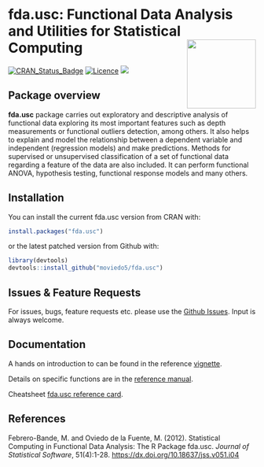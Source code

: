 
<!-- README.md is generated from README.Rmd. Please edit that file -->


# fda.usc: Functional Data Analysis and Utilities for Statistical Computing <img src="inst/figures/fda.usc.png" align="right" width="140" />

[![CRAN\_Status\_Badge](https://www.r-pkg.org/badges/version/fda.usc)](https://cran.r-project.org/package=fda.usc)
[![Licence](https://img.shields.io/badge/licence-GPL--2-blue.svg)](https://www.gnu.org/licenses/gpl-2.0.en.html)
[![](https://cranlogs.r-pkg.org/badges/fda.usc)](https://cran.r-project.org/package=fda.usc)

## Package overview

**fda.usc** package carries out exploratory and descriptive analysis of
functional data exploring its most important features such as depth
measurements or functional outliers detection, among others. It also
helps to explain and model the relationship between a dependent variable
and independent (regression models) and make predictions. Methods for
supervised or unsupervised classification of a set of functional data
regarding a feature of the data are also included. It can perform
functional ANOVA, hypothesis testing, functional response models and
many others.

## Installation

You can install the current fda.usc version from CRAN with:

``` r
install.packages("fda.usc")
```

or the latest patched version from Github with:

``` r
library(devtools)
devtools::install_github("moviedo5/fda.usc")
```

## Issues & Feature Requests

For issues, bugs, feature requests etc. please use the [Github
Issues](https://github.com/moviedo5/fda.usc/issues). Input is always
welcome.

## Documentation

A hands on introduction to  can be found in the reference
[vignette](https://www.jstatsoft.org/article/view/v051i04/).

Details on specific functions are in the [reference
manual](https://cran.r-project.org/package=fda.usc/fda.usc.pdf).

Cheatsheet [fda.usc reference
card](https://zenodo.org/record/3386752/files/RefCard_fda.usc_v1.pdf?download=1).

## References

Febrero-Bande, M. and Oviedo de la Fuente, M. (2012). Statistical
Computing in Functional Data Analysis: The R Package fda.usc. *Journal
of Statistical Software*, 51(4):1-28.
<https://dx.doi.org/10.18637/jss.v051.i04>

<!-- 
<https://www.jstatsoft.org/v51/i04/>
library(roxygen2)
setwd("C:/Users/moviedo/github/fda.usc/")
getwd()
pkgbuild::compile_dll()
roxygenize()
devtools::document()

library(devtools)

# devtools::install_github("moviedo5/fda.usc",auth_user="moviedo5")

R CMD build fda.usc
R CMD check fda.usc_2.1.0.tar.gz --as-cran
R CMD INSTALL fda.usc_2.1.0.tar.gz --build

Manuel Oviedo PhD thesis [Advances in functional regression and classification models](https://hdl.handle.net/10347/18236)

-->



